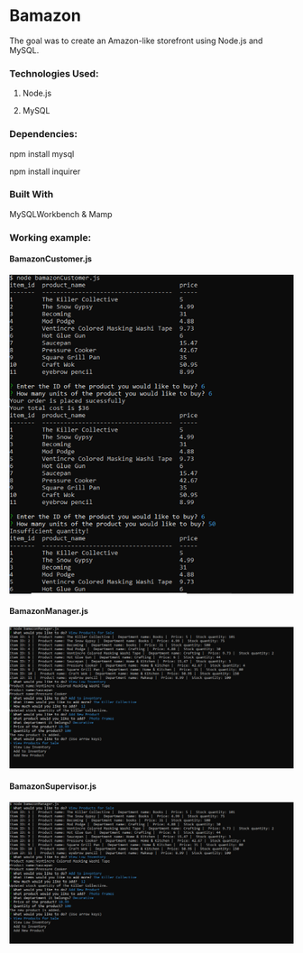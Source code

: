 # Bamazon

The goal was to create an Amazon-like storefront using Node.js and MySQL.


<h3>Technologies Used:</h3>

1. Node.js

2. MySQL

<h3>Dependencies:</h3>

npm install mysql

npm install inquirer

<h3>Built With</h3>

MySQLWorkbench & Mamp


<h3>Working example:</h3>

<h4>BamazonCustomer.js<h4>

![customer](./images/screenshot.PNG)

<h4>BamazonManager.js <h4>

![manager](./images/screenshot1.PNG)

<h4>BamazonSupervisor.js<h4>

![supervisor](./images/screenshot1.PNG)